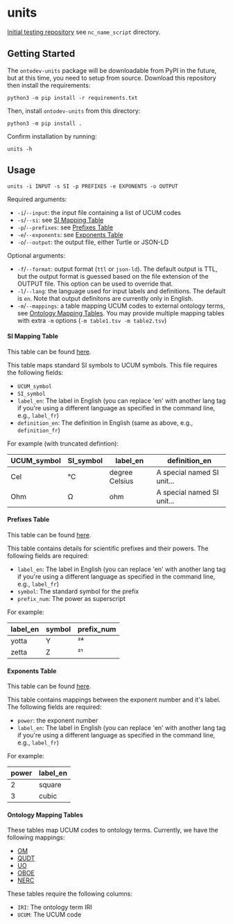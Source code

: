 # units

[Initial testing repository](https://github.com/kaiiam/UO_revamp) see `nc_name_script` directory. 

## Getting Started

The `ontodev-units` package will be downloadable from PyPI in the future, but at this time, you need to setup from source. Download this repository then install the requirements:
```
python3 -m pip install -r requirements.txt
```

Then, install `ontodev-units` from this directory:
```
python3 -m pip install .
```

Confirm installation by running:
```
units -h
```

## Usage

```
units -i INPUT -s SI -p PREFIXES -e EXPONENTS -o OUTPUT
```

Required arguments:
* `-i`/`--input`: the input file containing a list of UCUM codes
* `-s`/`--si`: see [SI Mapping Table](#si-mapping-table)
* `-p`/`--prefixes`: see [Prefixes Table](#prefixes-table)
* `-e`/`--exponents`: see [Exponents Table](#exponents-table)
* `-o`/`--output`: the output file, either Turtle or JSON-LD

Optional arguments:
* `-f`/`--format`: output format (`ttl` or `json-ld`). The default output is TTL, but the output format is guessed based on the file extension of the OUTPUT file. This option can be used to override that.
* `-l`/`--lang`: the language used for input labels and definitions. The default is `en`. Note that output definitons are currently only in English.
* `-m`/`--mappings`: a table mapping UCUM codes to external ontology terms, see [Ontology Mapping Tables](#ontology-mapping-tables). You may provide multiple mapping tables with extra `-m` options (`-m table1.tsv -m table2.tsv`)

#### SI Mapping Table

This table can be found [here](https://github.com/ontodev/units/blob/main/tests/resources/si_input.csv).

This table maps standard SI symbols to UCUM symbols. This file requires the following fields:
* `UCUM_symbol`
* `SI_symbol`
* `label_en`: The label in English (you can replace 'en' with another lang tag if you're using a different language as specified in the command line, e.g., `label_fr`)
* `definition_en`: The definition in English (same as above, e.g., `definition_fr`)

For example (with truncated defintion):

| UCUM_symbol | SI_symbol | label_en       | definition_en              |
| ----------- | --------- | -------------- | -------------------------- |
| Cel         | °C        | degree Celsius | A special named SI unit... |
| Ohm         | Ω         | ohm            | A special named SI unit... |

#### Prefixes Table

This table can be found [here](https://github.com/ontodev/units/blob/main/tests/resources/prefixes.csv).

This table contains details for scientific prefixes and their powers. The following fields are required:
* `label_en`: The label in English (you can replace 'en' with another lang tag if you're using a different language as specified in the command line, e.g., `label_fr`)
* `symbol`: The standard symbol for the prefix
* `prefix_num`: The power as superscript

For example:

| label_en | symbol | prefix_num |
| -------- | ------ | ---------- |
| yotta    | Y      | ²⁴         |
| zetta    | Z      | ²¹         |

#### Exponents Table

This table can be found [here](https://github.com/ontodev/units/blob/main/tests/resources/exponents.csv).

This table contains mappings between the exponent number and it's label. The following fields are required:
* `power`: the exponent number
* `label_en`: The label in English (you can replace 'en' with another lang tag if you're using a different language as specified in the command line, e.g., `label_fr`)

For example:

| power | label_en |
| ----- | -------- |
| 2     | square   |
| 3     | cubic    |

#### Ontology Mapping Tables

These tables map UCUM codes to ontology terms. Currently, we have the following mappings:
* [OM](https://github.com/ontodev/units/blob/main/tests/resources/om_mapping.csv)
* [QUDT](https://github.com/ontodev/units/blob/main/tests/resources/qudt_mapping.csv)
* [UO](https://github.com/ontodev/units/blob/main/tests/resources/uo_mapping.csv)
* [OBOE](https://github.com/ontodev/units/blob/main/tests/resources/oboe_mapping.csv)
* [NERC](https://github.com/ontodev/units/blob/main/tests/resources/nerc_mapping.csv)

These tables require the following columns:
* `IRI`: The ontology term IRI
* `UCUM`: The UCUM code
